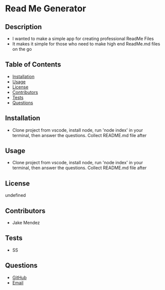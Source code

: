 
  # Read Me Generator

  ## Description

  * I wanted to make a simple app for creating professional ReadMe Files
  * It makes it simple for those who need to make high end ReadMe.md files on the go

  ## Table of Contents

  - [Installation](#Installation)
  - [Usage](#Usage)
  - [License](#License)
  - [Contributors](#Contributors)
  - [Tests](#Tests)
  - [Questions](#Questions)

  ## Installation

  * Clone project from vscode, install node, run 'node index' in your terminal, then answer the questions.  Collect README.md file after

  ## Usage

  * Clone project from vscode, install node, run 'node index' in your terminal, then answer the questions.  Collect README.md file after

  ## License
  undefined

  ## Contributors
  
  * Jake Mendez

  ## Tests

  * SS

  ## Questions

  * [GitHub](https;//github/jakem8532)
  * [Email](jakem8532@gmail.com)

